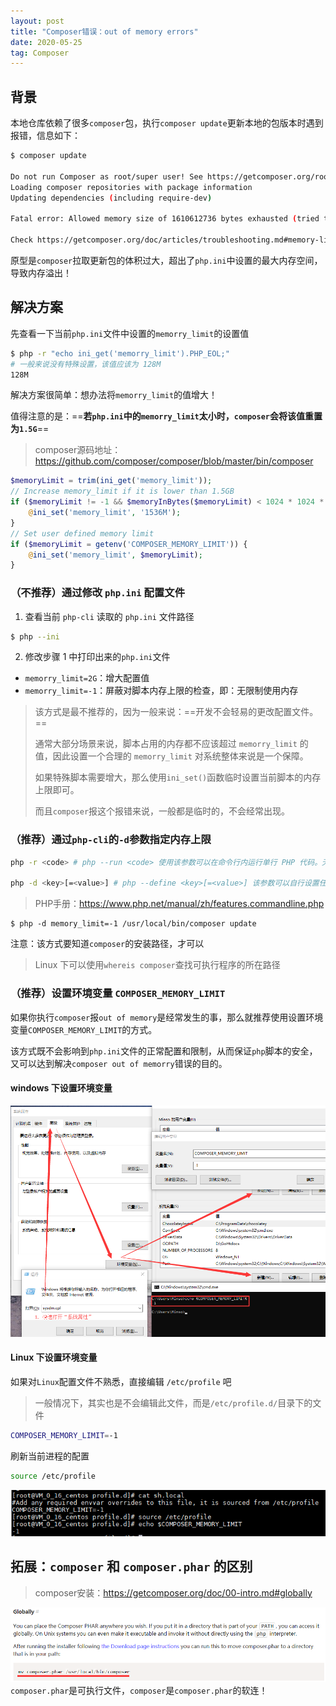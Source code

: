 ```yaml
---
layout: post
title: "Composer错误：out of memory errors"
date: 2020-05-25
tag: Composer
---
```

## 背景
本地仓库依赖了很多`composer`包，执行`composer update`更新本地的包版本时遇到报错，信息如下：

```sh
$ composer update

Do not run Composer as root/super user! See https://getcomposer.org/root for details
Loading composer repositories with package information                              Warning: Accessing 172.16.5.244 over http which is an insecure protocol.
Updating dependencies (including require-dev)

Fatal error: Allowed memory size of 1610612736 bytes exhausted (tried to allocate 72 bytes) in phar:///usr/local/bin/composer/src/Composer/DependencyResolver/RuleSetGenerator.php on line 61

Check https://getcomposer.org/doc/articles/troubleshooting.md#memory-limit-errors for more info on how to handle out of memory errors.
```

原型是`composer`拉取更新包的体积过大，超出了`php.ini`中设置的最大内存空间，导致内存溢出！

## 解决方案
先查看一下当前`php.ini`文件中设置的`memorry_limit`的设置值
```sh
$ php -r "echo ini_get('memorry_limit').PHP_EOL;"
# 一般来说没有特殊设置，该值应该为 128M
128M
```

解决方案很简单：想办法将`memorry_limit`的值增大！

值得注意的是：==**若`php.ini`中的`memorry_limit`太小时，`composer`会将该值重置为`1.5G`**==
> composer源码地址：https://github.com/composer/composer/blob/master/bin/composer

```php
$memoryLimit = trim(ini_get('memory_limit'));
// Increase memory_limit if it is lower than 1.5GB
if ($memoryLimit != -1 && $memoryInBytes($memoryLimit) < 1024 * 1024 * 1536) {
    @ini_set('memory_limit', '1536M');
}
// Set user defined memory limit
if ($memoryLimit = getenv('COMPOSER_MEMORY_LIMIT')) {
    @ini_set('memory_limit', $memoryLimit);
}
```

### （不推荐）通过修改 `php.ini` 配置文件
1. 查看当前 `php-cli` 读取的 `php.ini` 文件路径
```sh
$ php --ini
```
2. 修改步骤 1 中打印出来的`php.ini`文件
- `memorry_limit=2G`：增大配置值
- `memorry_limit=-1`：屏蔽对脚本内存上限的检查，即：无限制使用内存

> 该方式是最不推荐的，因为一般来说：==开发不会轻易的更改配置文件。==
>
> 通常大部分场景来说，脚本占用的内存都不应该超过 `memorry_limit` 的值，因此设置一个合理的 `memorry_limit` 对系统整体来说是一个保障。
>
> 如果特殊脚本需要增大，那么使用`ini_set()`函数临时设置当前脚本的内存上限即可。
>
> 而且`composer`报这个报错来说，一般都是临时的，不会经常出现。


### （推荐）通过`php-cli`的`-d`参数指定内存上限
```sh
php -r <code> # php --run <code> 使用该参数可以在命令行内运行单行 PHP 代码。无需加上 PHP 的起始和结束标识符（<?php 和 ?>），否则将会导致语法解析错误。

php -d <key>[=<value>] # php --define <key>[=<value>] 该参数可以自行设置任何可以在 php.ini 文件中设置的配置选项的值，若<value>的值没有指定则为`1`
```
> PHP手册：https://www.php.net/manual/zh/features.commandline.php


```shell
$ php -d memory_limit=-1 /usr/local/bin/composer update
```

注意：该方式要知道`composer`的安装路径，才可以
> Linux 下可以使用`whereis composer`查找可执行程序的所在路径

### （推荐）设置环境变量 `COMPOSER_MEMORY_LIMIT`
如果你执行`composer`报`out of memory`是经常发生的事，那么就推荐使用设置环境变量`COMPOSER_MEMORY_LIMIT`的方式。

该方式既不会影响到`php.ini`文件的正常配置和限制，从而保证`php`脚本的安全，又可以达到解决`composer out of memorry`错误的目的。

#### windows 下设置环境变量
![how-to-set-environment-variable-on-windows-os](/images/article/windows/how-to-set-environment-variable.png)

#### Linux 下设置环境变量
如果对`Linux`配置文件不熟悉，直接编辑 `/etc/profile` 吧
> 一般情况下，其实也是不会编辑此文件，而是`/etc/profile.d/`目录下的文件

```sh
COMPOSER_MEMORY_LIMIT=-1
```

刷新当前进程的配置
```sh
source /etc/profile
```

![how-to-set-environment-variable-on-linux-os](/images/article/composer-demo-how-to-set-environment-variable.png)

## 拓展：`composer` 和 `composer.phar` 的区别
> composer安装：https://getcomposer.org/doc/00-intro.md#globally

![what-is-the-deference-between-composer-and-composer.phar](/images/article/composer-what-is-the-deference-between-composer-and-composer.phar.png)
`composer.phar`是可执行文件，`composer`是`composer.phar`的软连！